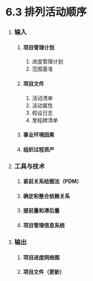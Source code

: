 # 6.3 排列活动顺序

1. ### 输入

   1. #### 项目管理计划

      1. 进度管理计划
      2. 范围基准

   2. #### 项目文件

      1. 活动清单
      2. 活动属性
      3. 假设日志
      4. 里程碑清单

   3. #### 事业环境因素

   4. #### 组织过程资产

2. ### 工具与技术

   1. #### 紧前关系绘图法（PDM）

   2. #### 确定和整合依赖关系

   3. #### 提前量和滞后量

   4. #### 项目管理信息系统

3. ### 输出

   1. #### 项目进度网络图

   2. #### 项目文件（更新）